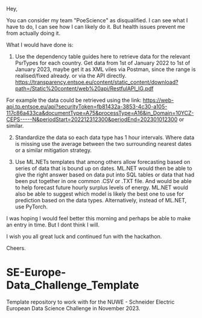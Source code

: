 Hey,

You can consider my team "PoeScience" as disqualified. I can see what I have to do, I can see how I can likely do it. But health issues prevent me from actually doing it.

What I would have done is:
1. Use the dependency table guides here to retrieve data for the relevant PsrTypes for each country. Get data from 1st of  January 2022 to 1st of January 2023, maybe get it as XML viles via Postman, since the range is realised/fixed already. or via the API directly. https://transparency.entsoe.eu/content/static_content/download?path=/Static%20content/web%20api/RestfulAPI_IG.pdf

For example the data could be retrieved using the link: https://web-api.tp.entsoe.eu/api?securityToken=fb81432a-3853-4c30-a105-117c86a433ca&documentType=A75&processType=A16&in_Domain=10YCZ-CEPS-----N&periodStart=202212312300&periodEnd=202301012300 or similar.

2. Standardize the data so each data type has 1 hour intervals. Where data is missing use the average between the two surrounding nearest dates or a similar mitigation strategy.

3. Use ML.NETs templates that among others allow forecasting based on series of data that is bound up on dates. ML.NET would then be able to give the right answer based on data put into SQL tables or data that had been put together in one common .CSV or .TXT file. And would be able to help forecast future hourly surplus levels of energy. ML.NET would also be able to suggest which model is likely the best one to use for prediction based on the data types. Alternatively, instead of ML.NET, use PyTorch.

I was hoping I would feel better this morning and perhaps be able to make an entry in time. But I dont think I will.

I wish you all great luck and continued fun with the hackathon.

Cheers.

# SE-Europe-Data_Challenge_Template
Template repository to work with for the NUWE - Schneider Electric European Data Science Challenge in November 2023.
